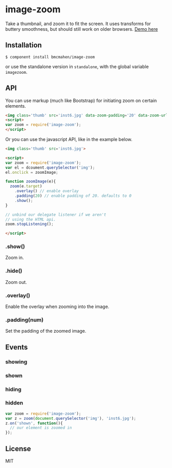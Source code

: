 
# image-zoom

  Take a thumbnail, and zoom it to fit the screen. It uses transforms for buttery smoothness, but should still work on older browsers. [Demo here](http://benmcmahen.com/image-zoom/index.html)

## Installation

    $ component install bmcmahen/image-zoom

or use the standalone version in `standalone`, with the global variable `imagezoom`.

## API

You can use markup (much like Bootstrap) for initiating zoom on certain elements.

```html
<img class='thumb' src='inst6.jpg' data-zoom-padding='20' data-zoom-url='inst6.jpg' data-zoom-overlay='true'>
<script>
var zoom = require('image-zoom');
</script>
```

Or you can use the javascript API, like in the example below.

```html
<img class='thumb' src='inst6.jpg'>

<script>
var zoom = require('image-zoom');
var el = dcoument.querySelector('img');
el.onclick = zoomImage;

function zoomImage(e){
  zoom(e.target)
    .overlay() // enable overlay
    .padding(20) // enable padding of 20. defaults to 0
    .show();
}

// unbind our delegate listener if we aren't 
// using the HTML api. 
zoom.stopListening();

</script>
```

### .show()

Zoom in.

### .hide()

Zoom out.

### .overlay()

Enable the overlay when zooming into the image.

### .padding(num)

Set the padding of the zoomed image.

## Events

### showing
### shown
### hiding
### hidden

```javascript
var zoom = require('image-zoom');
var z = zoom(document.querySelector('img'), 'inst6.jpg');
z.on('shown', function(){
  // our element is zoomed in
});
```


## License

  MIT

